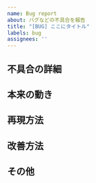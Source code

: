 ```yaml
---
name: Bug report
about: バグなどの不具合を報告
title: "[BUG] ここにタイトル"
labels: bug
assignees: ''
---
```


## 不具合の詳細
<!-- できるだけ具体的な詳細の説明 -->

## 本来の動き
<!-- 想定される正常な動作 -->

## 再現方法
<!-- 環境や手順の説明 -->

## 改善方法
<!-- 改善するために必要なこと -->

## その他
